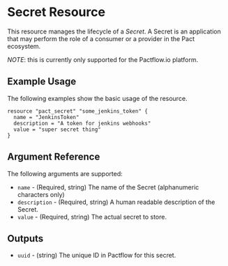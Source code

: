 # Secret Resource

This resource manages the lifecycle of a _Secret_. A Secret is an application that may perform the role of a consumer or a provider in the Pact ecosystem.

_NOTE_: this is currently only supported for the Pactflow.io platform.

## Example Usage
The following examples show the basic usage of the resource.

```hcl
resource "pact_secret" "some_jenkins_token" {
  name = "JenkinsToken"
  description = "A token for jenkins webhooks"
  value = "super secret thing"
}
```

## Argument Reference

The following arguments are supported:

* `name` - (Required, string) The name of the Secret (alphanumeric characters only)
* `description` - (Required, string) A human readable description of the Secret.
* `value` - (Required, string) The actual secret to store.

## Outputs

* `uuid` - (string) The unique ID in Pactflow for this secret.